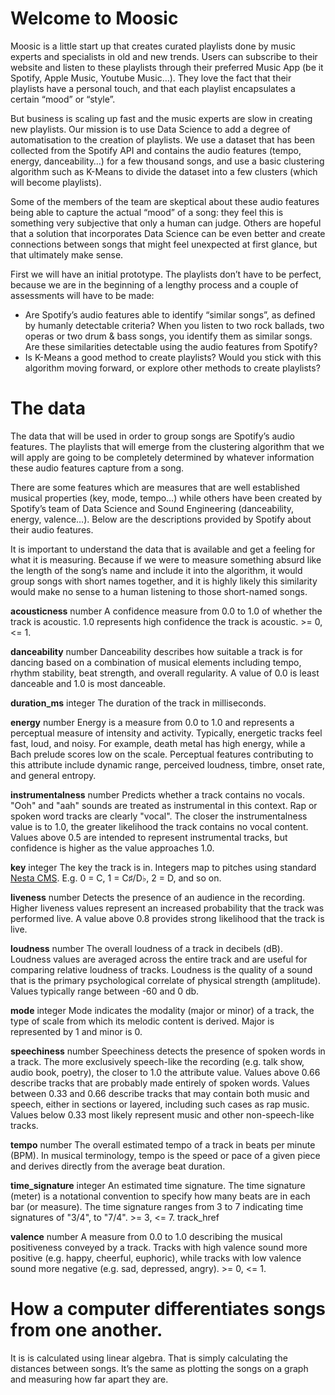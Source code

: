 # Welcome to Moosic

Moosic is a little start up that creates curated playlists done by music experts and specialists in old and new trends. Users can subscribe to their website and listen to these playlists through their preferred Music App (be it Spotify, Apple Music, Youtube Music…). They love the fact that their playlists have a personal touch, and that each playlist encapsulates a certain “mood” or “style”.

But business is scaling up fast and the music experts are slow in creating new playlists. Our mission is to use Data Science to add a degree of automatisation to the creation of playlists.
We use a dataset that has been collected from the Spotify API and contains the audio features (tempo, energy, danceability…) for a few thousand songs, and use a basic clustering algorithm such as K-Means to divide the dataset into a few clusters (which will become playlists).

Some of the members of the team are skeptical about these audio features being able to capture the actual “mood” of a song: they feel this is something very subjective that only a human can judge. Others are hopeful that a solution that incorporates Data Science can be even better and create connections between songs that might feel unexpected at first glance, but that ultimately make sense.

First we will have an initial prototype. The playlists don’t have to be perfect, because we are in the beginning of a lengthy process and a couple of assessments will have to be made:

* Are Spotify’s audio features able to identify “similar songs”, as defined by humanly detectable criteria? When you listen to two rock ballads, two operas or two drum & bass songs, you identify them as similar songs. Are these similarities detectable using the audio features from Spotify?
* Is K-Means a good method to create playlists? Would you stick with this algorithm moving forward, or explore other methods to create playlists?

# The data

The data that will be used in order to group songs are Spotify’s audio features. The playlists that will emerge from the clustering algorithm that we will apply are going to be completely determined by whatever information these audio features capture from a song.

There are some features which are measures that are well established musical properties (key, mode, tempo…) while others have been created by Spotify’s team of Data Science and Sound Engineering (danceability, energy, valence…). Below are the descriptions provided by Spotify about their audio features.

It is important to understand the data that is available and get a feeling for what it is measuring. Because if we were to measure something absurd like the length of the song’s name and include it into the algorithm, it would group songs with short names together, and it is highly likely this similarity would make no sense to a human listening to those short-named songs.

**acousticness** number<float>
A confidence measure from 0.0 to 1.0 of whether the track is acoustic. 1.0 represents high confidence the track is acoustic. >= 0, <= 1.

**danceability** number<float>
Danceability describes how suitable a track is for dancing based on a combination of musical elements including tempo, rhythm stability, beat strength, and overall regularity. A value of 0.0 is least danceable and 1.0 is most danceable.

**duration_ms** integer
The duration of the track in milliseconds.

**energy** number<float>
Energy is a measure from 0.0 to 1.0 and represents a perceptual measure of intensity and activity. Typically, energetic tracks feel fast, loud, and noisy. For example, death metal has high energy, while a Bach prelude scores low on the scale. Perceptual features contributing to this attribute include dynamic range, perceived loudness, timbre, onset rate, and general entropy.

**instrumentalness** number<float>
Predicts whether a track contains no vocals. "Ooh" and "aah" sounds are treated as instrumental in this context. Rap or spoken word tracks are clearly "vocal". The closer the instrumentalness value is to 1.0, the greater likelihood the track contains no vocal content. Values above 0.5 are intended to represent instrumental tracks, but confidence is higher as the value approaches 1.0.

**key** integer
The key the track is in. Integers map to pitches using standard [Nesta CMS](https://en.wikipedia.org/wiki/Pitch_class "Pitch Class notation"). E.g. 0 = C, 1 = C♯/D♭, 2 = D, and so on.

**liveness** number<float>
Detects the presence of an audience in the recording. Higher liveness values represent an increased probability that the track was performed live. A value above 0.8 provides strong likelihood that the track is live.

**loudness** number<float>
The overall loudness of a track in decibels (dB). Loudness values are averaged across the entire track and are useful for comparing relative loudness of tracks. Loudness is the quality of a sound that is the primary psychological correlate of physical strength (amplitude). Values typically range between -60 and 0 db.

**mode** integer
Mode indicates the modality (major or minor) of a track, the type of scale from which its melodic content is derived. Major is represented by 1 and minor is 0.

**speechiness** number<float>
Speechiness detects the presence of spoken words in a track. The more exclusively speech-like the recording (e.g. talk show, audio book, poetry), the closer to 1.0 the attribute value. Values above 0.66 describe tracks that are probably made entirely of spoken words. Values between 0.33 and 0.66 describe tracks that may contain both music and speech, either in sections or layered, including such cases as rap music. Values below 0.33 most likely represent music and other non-speech-like tracks.

**tempo** number<float>
The overall estimated tempo of a track in beats per minute (BPM). In musical terminology, tempo is the speed or pace of a given piece and derives directly from the average beat duration.

**time_signature** integer
An estimated time signature. The time signature (meter) is a notational convention to specify how many beats are in each bar (or measure). The time signature ranges from 3 to 7 indicating time signatures of "3/4", to "7/4". >= 3, <= 7.
track_href

**valence** number<float>
A measure from 0.0 to 1.0 describing the musical positiveness conveyed by a track. Tracks with high valence sound more positive (e.g. happy, cheerful, euphoric), while tracks with low valence sound more negative (e.g. sad, depressed, angry). >= 0, <= 1.

# How a computer differentiates songs from one another.

It is is calculated using linear algebra. That is simply calculating the distances between songs. It’s the same as plotting the songs on a graph and measuring how far apart they are.